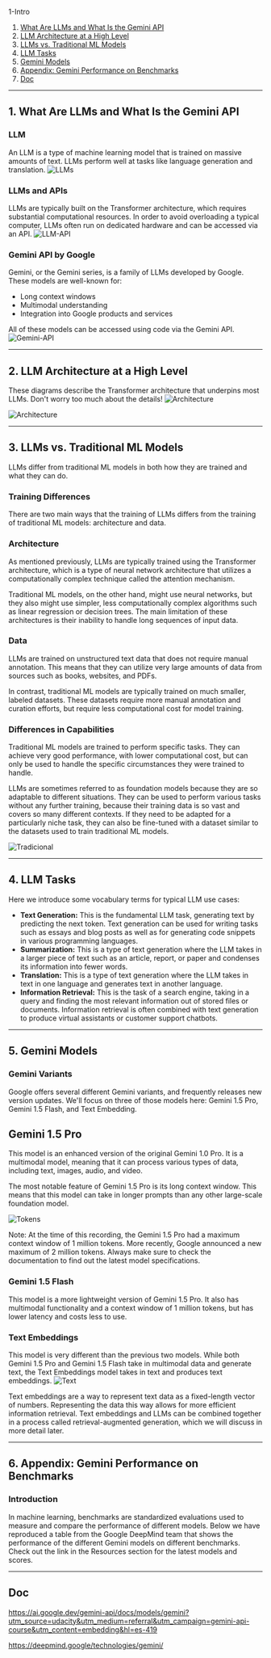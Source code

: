 1-Intro


1. [What Are LLMs and What Is the Gemini API](#schema1)
2. [LLM Architecture at a High Level](#schema2)
3. [LLMs vs. Traditional ML Models](#schema3)
4. [LLM Tasks](#schema4)
5. [Gemini Models](#schema5)
6. [Appendix: Gemini Performance on Benchmarks](#shcema6)
7. [Doc](#schemadoc)

<hr>
<a name='schema1'></a>


## 1. What Are LLMs and What Is the Gemini API
### LLM
An LLM is a type of machine learning model that is trained on massive amounts of text. LLMs perform well at tasks like language generation and translation.
![LLMs](./img/LLMs.png)

### LLMs and APIs
LLMs are typically built on the Transformer architecture, which requires substantial computational resources. In order to avoid overloading a typical computer, LLMs often run on dedicated hardware and can be accessed via an API.
![LLM-API](./img/LLM-API.jpg)

### Gemini API by Google
Gemini, or the Gemini series, is a family of LLMs developed by Google. These models are well-known for:

- Long context windows
- Multimodal understanding
- Integration into Google products and services

All of these models can be accessed using code via the Gemini API.
![Gemini-API](./img/Gemini-api.jpg)

<hr>
<a name='schema2'></a>

## 2. LLM Architecture at a High Level

These diagrams describe the Transformer architecture that underpins most LLMs. Don't worry too much about the details!
![Architecture](./img/Architecture.jpg)

![Architecture](./img/Architecture_2.jpg)

<hr>
<a name='schema3'></a>

## 3. LLMs vs. Traditional ML Models

LLMs differ from traditional ML models in both how they are trained and what they can do.

### Training Differences
There are two main ways that the training of LLMs differs from the training of traditional ML models: architecture and data.

### Architecture
As mentioned previously, LLMs are typically trained using the Transformer architecture, which is a type of neural network architecture that utilizes a computationally complex technique called the attention mechanism.

Traditional ML models, on the other hand, might use neural networks, but they also might use simpler, less computationally complex algorithms such as linear regression or decision trees. The main limitation of these architectures is their inability to handle long sequences of input data.

### Data
LLMs are trained on unstructured text data that does not require manual annotation. This means that they can utilize very large amounts of data from sources such as books, websites, and PDFs.

In contrast, traditional ML models are typically trained on much smaller, labeled datasets. These datasets require more manual annotation and curation efforts, but require less computational cost for model training.

### Differences in Capabilities
Traditional ML models are trained to perform specific tasks. They can achieve very good performance, with lower computational cost, but can only be used to handle the specific circumstances they were trained to handle.

LLMs are sometimes referred to as foundation models because they are so adaptable to different situations. They can be used to perform various tasks without any further training, because their training data is so vast and covers so many different contexts. If they need to be adapted for a particularly niche task, they can also be fine-tuned with a dataset similar to the datasets used to train traditional ML models.

![Tradicional](./img/tradicional-vs-llm.jpg)

<hr>
<a name='schema4'></a>

## 4. LLM Tasks

Here we introduce some vocabulary terms for typical LLM use cases:

- **Text Generation:** This is the fundamental LLM task, generating text by predicting the next token. Text generation can be used for writing tasks such as essays and blog posts as well as for generating code snippets in various programming languages.
- **Summarization:** This is a type of text generation where the LLM takes in a larger piece of text such as an article, report, or paper and condenses its information into fewer words.
- **Translation:** This is a type of text generation where the LLM takes in text in one language and generates text in another language.
- **Information Retrieval:** This is the task of a search engine, taking in a query and finding the most relevant information out of stored files or documents. Information retrieval is often combined with text generation to produce virtual assistants or customer support chatbots.

<hr>
<a name='schema5'></a>

## 5. Gemini Models

### Gemini Variants
Google offers several different Gemini variants, and frequently releases new version updates. We'll focus on three of those models here: Gemini 1.5 Pro, Gemini 1.5 Flash, and Text Embedding.

## Gemini 1.5 Pro
This model is an enhanced version of the original Gemini 1.0 Pro. It is a multimodal model, meaning that it can process various types of data, including text, images, audio, and video.

The most notable feature of Gemini 1.5 Pro is its long context window. This means that this model can take in longer prompts than any other large-scale foundation model.

![Tokens](./img/tokens.jpg)

Note: At the time of this recording, the Gemini 1.5 Pro had a maximum context window of 1 million tokens. More recently, Google announced a new maximum of 2 million tokens. Always make sure to check the documentation to find out the latest model specifications.

### Gemini 1.5 Flash
This model is a more lightweight version of Gemini 1.5 Pro. It also has multimodal functionality and a context window of 1 million tokens, but has lower latency and costs less to use.

### Text Embeddings
This model is very different than the previous two models. While both Gemini 1.5 Pro and Gemini 1.5 Flash take in multimodal data and generate text, the Text Embeddings model takes in text and produces text embeddings.
![Text](./img/text.jpg)


Text embeddings are a way to represent text data as a fixed-length vector of numbers. Representing the data this way allows for more efficient information retrieval. Text embeddings and LLMs can be combined together in a process called retrieval-augmented generation, which we will discuss in more detail later.

<hr>
<a name='schema6'></a>


## 6. Appendix: Gemini Performance on Benchmarks

### Introduction
In machine learning, benchmarks are standardized evaluations used to measure and compare the performance of different models. Below we have reproduced a table from the Google DeepMind team that shows the performance of the different Gemini models on different benchmarks. Check out the link in the Resources section for the latest models and scores.


<hr>
<a name='schemadoc'></a>

## Doc
https://ai.google.dev/gemini-api/docs/models/gemini?utm_source=udacity&utm_medium=referral&utm_campaign=gemini-api-course&utm_content=embedding&hl=es-419

https://deepmind.google/technologies/gemini/